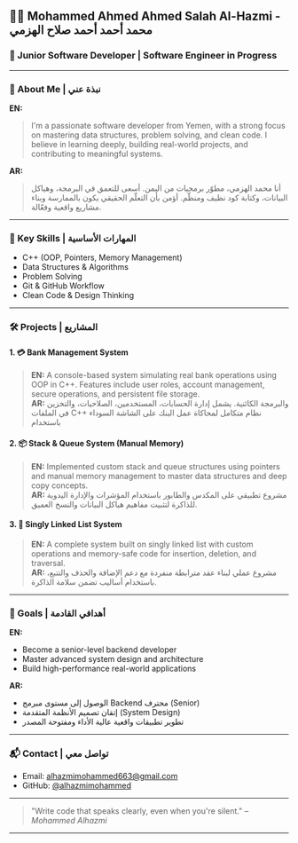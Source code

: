 ## 👨‍💻 Mohammed Ahmed Ahmed Salah Al-Hazmi - محمد أحمد أحمد صلاح الهزمي

### 💼 Junior Software Developer | Software Engineer in Progress

---

### 🧾 About Me | نبذة عني

**EN:**
> I'm a passionate software developer from Yemen, with a strong focus on mastering data structures, problem solving, and clean code. I believe in learning deeply, building real-world projects, and contributing to meaningful systems. 

**AR:**
> أنا محمد الهزمي، مطوّر برمجيات من اليمن. أسعى للتعمق في البرمجة، وهياكل البيانات، وكتابة كود نظيف ومنظّم. أؤمن بأن التعلّم الحقيقي يكون بالممارسة وبناء مشاريع واقعية وفعّالة.

---

### 🧠 Key Skills | المهارات الأساسية

- C++ (OOP, Pointers, Memory Management)
- Data Structures & Algorithms
- Problem Solving
- Git & GitHub Workflow
- Clean Code & Design Thinking

---

### 🛠 Projects | المشاريع

#### 1. 💳 **Bank Management System**  
> **EN:** A console-based system simulating real bank operations using OOP in C++. Features include user roles, account management, secure operations, and persistent file storage.  
> **AR:** والبرمجة الكائنية. يشمل إدارة الحسابات، المستخدمين، الصلاحيات، والتخزين في الملفات C++ نظام متكامل لمحاكاة عمل البنك على الشاشة السوداء باستخدام 

#### 2. 📦 **Stack & Queue System (Manual Memory)**  
> **EN:** Implemented custom stack and queue structures using pointers and manual memory management to master data structures and deep copy concepts.  
> **AR:** مشروع تطبيقي على المكدس والطابور باستخدام المؤشرات والإدارة اليدوية للذاكرة لتثبيت مفاهيم هياكل البيانات والنسخ العميق.

#### 3. 🔗 **Singly Linked List System**  
> **EN:** A complete system built on singly linked list with custom operations and memory-safe code for insertion, deletion, and traversal.  
> **AR:** مشروع عملي لبناء عقد مترابطة منفردة مع دعم الإضافة والحذف والتتبع، باستخدام أساليب تضمن سلامة الذاكرة.

---

### 🎯 Goals | أهدافي القادمة

**EN:**
- Become a senior-level backend developer
- Master advanced system design and architecture
- Build high-performance real-world applications

**AR:**
- الوصول إلى مستوى مبرمج Backend محترف (Senior)
- إتقان تصميم الأنظمة المتقدمة (System Design)
- تطوير تطبيقات واقعية عالية الأداء ومفتوحة المصدر

---

### 📬 Contact | تواصل معي

- Email: alhazmimohammed663@gmail.com
- GitHub: [@alhazmimohammed](https://github.com/alhazmimohammed)

---

> "Write code that speaks clearly, even when you're silent."
> _– Mohammed Alhazmi_

---
